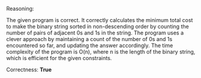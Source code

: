 Reasoning: 

The given program is correct. It correctly calculates the minimum total cost to make the binary string sorted in non-descending order by counting the number of pairs of adjacent 0s and 1s in the string. The program uses a clever approach by maintaining a count of the number of 0s and 1s encountered so far, and updating the answer accordingly. The time complexity of the program is O(n), where n is the length of the binary string, which is efficient for the given constraints.

Correctness: **True**
